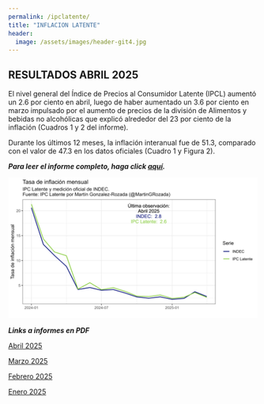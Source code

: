 ```yaml
---
permalink: /ipclatente/
title: "INFLACION LATENTE"
header:
  image: /assets/images/header-git4.jpg
---
```


## RESULTADOS ABRIL 2025
El nivel general del Índice de Precios al Consumidor Latente (IPCL) aumentó un 2.6 por ciento en abril, luego de haber aumentado un 3.6 por ciento en marzo impulsado por el aumento de precios de la división de Alimentos y bebidas no alcohólicas que explicó alrededor del 23 por ciento de la inflación (Cuadros 1 y 2 del informe). 

Durante los últimos 12 meses, la inflación interanual fue de 51.3, comparado con el valor de 47.3 en los datos oficiales (Cuadro 1 y Figura 2).

***Para leer el informe completo, haga click [aquí](https://mrozada.github.io/inflacionlatente/).***

![Series de tiempo IPC-Latente e IPC-INDEC](/assets/images/TimeSeriesTasaMensualIPCL.png)

***Links a informes en PDF***

[Abril 2025](https://github.com/mrozada/mrozada.github.io/blob/master/assets/pdf/INFLACION%20LATENTE%20-%202025-04.pdf)

[Marzo 2025](https://github.com/mrozada/mrozada.github.io/blob/master/assets/pdf/INFLACION%20LATENTE%20-%202025-03.pdf)

[Febrero 2025](https://github.com/mrozada/mrozada.github.io/blob/master/assets/pdf/INFLACION%20LATENTE%20-%202025-02.pdf)

[Enero 2025](https://github.com/mrozada/mrozada.github.io/blob/master/assets/pdf/INFLACION%20LATENTE%20-%202025-01.pdf)

